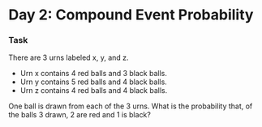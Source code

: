 # Day 2: Compound Event Probability

### Task

There are 3 urns labeled x, y, and z. 

- Urn x contains 4 red balls and 3 black balls.
- Urn y contains 5 red balls and 4 black balls.
- Urn z contains 4 red balls and 4 black balls. 

One ball is drawn from each of the 3 urns. What is the probability that, of the balls 3 drawn, 2 are red and 1 is black?



